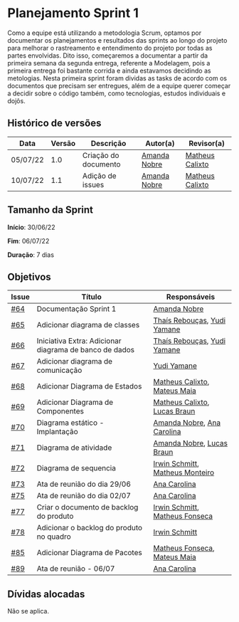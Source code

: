 # Planejamento Sprint 1

Como a equipe está utilizando a metodologia Scrum, optamos por documentar os planejamentos e resultados das sprints ao longo do projeto para melhorar o rastreamento e entendimento do projeto por todas as partes envolvidas. Dito isso, começaremos a documentar a partir da primeira semana da segunda entrega, referente a Modelagem, pois a primeira entrega foi bastante corrida e ainda estavamos decidindo as metologias. Nesta primeira sprint foram dividas as tasks de acordo com os documentos que precisam ser entregues, além de a equipe querer começar a decidir sobre o código também, como tecnologias, estudos individuais e dojôs.

## Histórico de versões

| Data     | Versão | Descrição            | Autor(a)                                     | Revisor(a)                                       |
| -------- | ------ | -------------------- | -------------------------------------------- | ------------------------------------------------ |
| 05/07/22 | 1.0    | Criação do documento | [Amanda Nobre](https://github.com/AmandaNbr) | [Matheus Calixto](https://github.com/matheuscvp) |
| 10/07/22 | 1.1    | Adição de issues     | [Amanda Nobre](https://github.com/AmandaNbr) | [Matheus Calixto](https://github.com/matheuscvp) |

## Tamanho da Sprint

**Início**: 30/06/22

**Fim**: 06/07/22

**Duração**: 7 dias

## Objetivos

| Issue                                                                   | Título                                                 | Responsáveis                                                                                                |
| ----------------------------------------------------------------------- | ------------------------------------------------------ | ----------------------------------------------------------------------------------------------------------- |
| [#64](https://github.com/UnBArqDsw2022-1/2022.1_G4_FluxoAgil/issues/64) | Documentação Sprint 1                                  | [Amanda Nobre](https://github.com/AmandaNbr)                                                                |
| [#65](https://github.com/UnBArqDsw2022-1/2022.1_G4_FluxoAgil/issues/65) | Adicionar diagrama de classes                          | [Thaís Rebouças](https://github.com/thais-ra), [Yudi Yamane](https://github.com/yudi-azvd)                  |
| [#66](https://github.com/UnBArqDsw2022-1/2022.1_G4_FluxoAgil/issues/66) | Iniciativa Extra: Adicionar diagrama de banco de dados | [Thaís Rebouças](https://github.com/thais-ra), [Yudi Yamane](https://github.com/yudi-azvd)                  |
| [#67](https://github.com/UnBArqDsw2022-1/2022.1_G4_FluxoAgil/issues/67) | Adicionar diagrama de comunicação                      | [Yudi Yamane](https://github.com/yudi-azvd)                                                                 |
| [#68](https://github.com/UnBArqDsw2022-1/2022.1_G4_FluxoAgil/issues/68) | Adicionar Diagrama de Estados                          | [Matheus Calixto](https://github.com/matheuscvp), [Mateus Maia](https://github.com/mateusmaiamaia)          |
| [#69](https://github.com/UnBArqDsw2022-1/2022.1_G4_FluxoAgil/issues/69) | Adicionar Diagrama de Componentes                      | [Matheus Calixto](https://github.com/matheuscvp), [Lucas Braun](https://github.com/lbvx)                    |
| [#70](https://github.com/UnBArqDsw2022-1/2022.1_G4_FluxoAgil/issues/70) | Diagrama estático - Implantação                        | [Amanda Nobre](https://github.com/AmandaNbr), [Ana Carolina](https://github.com/AnaCarolinaRodriguesLeite)  |
| [#71](https://github.com/UnBArqDsw2022-1/2022.1_G4_FluxoAgil/issues/71) | Diagrama de atividade                                  | [Amanda Nobre](https://github.com/AmandaNbr), [Lucas Braun](https://github.com/lbvx)                        |
| [#72](https://github.com/UnBArqDsw2022-1/2022.1_G4_FluxoAgil/issues/72) | Diagrama de sequencia                                  | [Irwin Schmitt](https://github.com/irwinschmitt), [Matheus Monteiro](https://github.com/matheusyanmonteiro) |
| [#73](https://github.com/UnBArqDsw2022-1/2022.1_G4_FluxoAgil/issues/73) | Ata de reunião do dia 29/06                            | [Ana Carolina](https://github.com/AnaCarolinaRodriguesLeite)                                                |
| [#75](https://github.com/UnBArqDsw2022-1/2022.1_G4_FluxoAgil/issues/75) | Ata de reunião do dia 02/07                            | [Ana Carolina](https://github.com/AnaCarolinaRodriguesLeite)                                                |
| [#77](https://github.com/UnBArqDsw2022-1/2022.1_G4_FluxoAgil/issues/77) | Criar o documento de backlog do produto                | [Irwin Schmitt](https://github.com/irwinschmitt), [Matheus Fonseca](https://github.com/gatotabaco)          |
| [#78](https://github.com/UnBArqDsw2022-1/2022.1_G4_FluxoAgil/issues/78) | Adicionar o backlog do produto no quadro               | [Irwin Schmitt](https://github.com/irwinschmitt)                                                            |
| [#85](https://github.com/UnBArqDsw2022-1/2022.1_G4_FluxoAgil/issues/85) | Adicionar Diagrama de Pacotes                          | [Matheus Fonseca](https://github.com/gatotabaco), [Mateus Maia](https://github.com/mateusmaiamaia)          |
| [#89](https://github.com/UnBArqDsw2022-1/2022.1_G4_FluxoAgil/issues/89) | Ata de reunião - 06/07                                 | [Ana Carolina](https://github.com/AnaCarolinaRodriguesLeite)                                                |

## Dívidas alocadas

Não se aplica.
